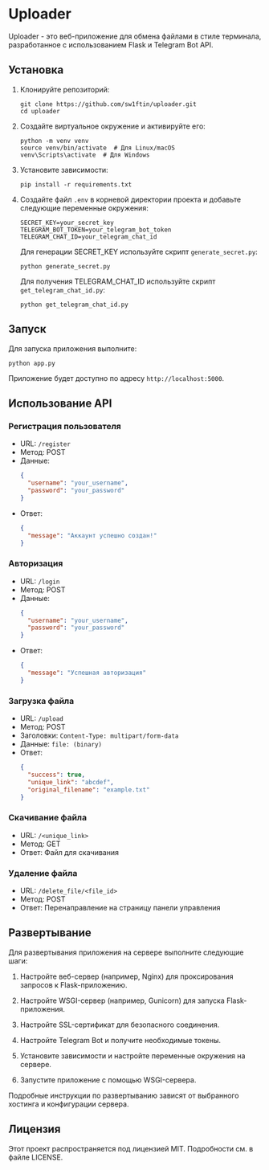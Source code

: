 # Uploader

Uploader - это веб-приложение для обмена файлами в стиле терминала, разработанное с использованием Flask и Telegram Bot API.

## Установка

1. Клонируйте репозиторий:
   ```
   git clone https://github.com/sw1ftin/uploader.git
   cd uploader
   ```

2. Создайте виртуальное окружение и активируйте его:
   ```
   python -m venv venv
   source venv/bin/activate  # Для Linux/macOS
   venv\Scripts\activate  # Для Windows
   ```

3. Установите зависимости:
   ```
   pip install -r requirements.txt
   ```

4. Создайте файл `.env` в корневой директории проекта и добавьте следующие переменные окружения:
   ```
   SECRET_KEY=your_secret_key
   TELEGRAM_BOT_TOKEN=your_telegram_bot_token
   TELEGRAM_CHAT_ID=your_telegram_chat_id
   ```

   Для генерации SECRET_KEY используйте скрипт `generate_secret.py`:
   ```
   python generate_secret.py
   ```

   Для получения TELEGRAM_CHAT_ID используйте скрипт `get_telegram_chat_id.py`:
   ```
   python get_telegram_chat_id.py
   ```

## Запуск

Для запуска приложения выполните:
```
python app.py
```

Приложение будет доступно по адресу `http://localhost:5000`.

## Использование API

### Регистрация пользователя

- URL: `/register`
- Метод: POST
- Данные:
  ```json
  {
    "username": "your_username",
    "password": "your_password"
  }
  ```
- Ответ:
  ```json
  {
    "message": "Аккаунт успешно создан!"
  }
  ```

### Авторизация

- URL: `/login`
- Метод: POST
- Данные:
  ```json
  {
    "username": "your_username",
    "password": "your_password"
  }
  ```
- Ответ:
  ```json
  {
    "message": "Успешная авторизация"
  }
  ```

### Загрузка файла

- URL: `/upload`
- Метод: POST
- Заголовки: `Content-Type: multipart/form-data`
- Данные: `file: (binary)`
- Ответ:
  ```json
  {
    "success": true,
    "unique_link": "abcdef",
    "original_filename": "example.txt"
  }
  ```

### Скачивание файла

- URL: `/<unique_link>`
- Метод: GET
- Ответ: Файл для скачивания

### Удаление файла

- URL: `/delete_file/<file_id>`
- Метод: POST
- Ответ: Перенаправление на страницу панели управления

## Развертывание

Для развертывания приложения на сервере выполните следующие шаги:

1. Настройте веб-сервер (например, Nginx) для проксирования запросов к Flask-приложению.

2. Настройте WSGI-сервер (например, Gunicorn) для запуска Flask-приложения.

3. Настройте SSL-сертификат для безопасного соединения.

4. Настройте Telegram Bot и получите необходимые токены.

5. Установите зависимости и настройте переменные окружения на сервере.

6. Запустите приложение с помощью WSGI-сервера.

Подробные инструкции по развертыванию зависят от выбранного хостинга и конфигурации сервера.

## Лицензия

Этот проект распространяется под лицензией MIT. Подробности см. в файле LICENSE.

